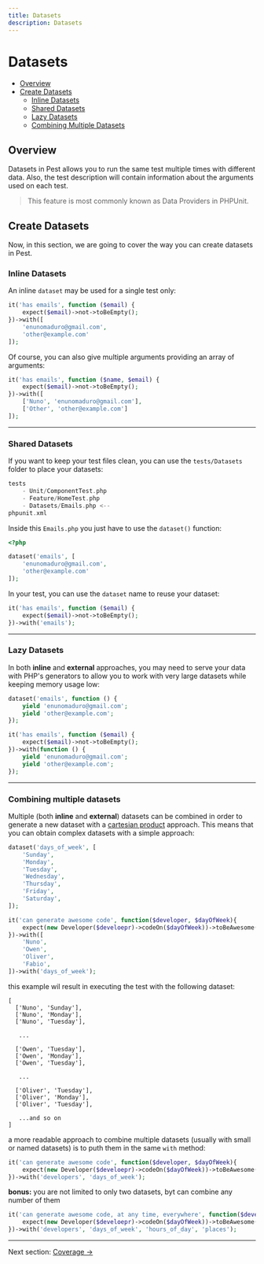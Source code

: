 ```yaml
---
title: Datasets
description: Datasets
---
```


# Datasets

- [Overview](#overview)
- [Create Datasets](#create-datasets)
    - [Inline Datasets](#inline-datasets)
    - [Shared Datasets](#shared-datasets)
    - [Lazy Datasets](#lazy-datasets)
    - [Combining Multiple Datasets](#matrix-datasets)

<a name="overview"></a>
## Overview

Datasets in Pest allows you to run the same test multiple times with
different data. Also, the test description will contain information
about the arguments used on each test.

> This feature is most commonly known as Data Providers in PHPUnit.

<a name="create-datasets"></a>
## Create Datasets

Now, in this section, we are going to cover the way you can create
datasets in Pest.

<a name="inline-datasets"></a>
### Inline Datasets

An inline `dataset` may be used for a single test only:
```php
it('has emails', function ($email) {
    expect($email)->not->toBeEmpty();
})->with([
    'enunomaduro@gmail.com',
    'other@example.com'
]);
```

Of course, you can also give multiple
arguments providing an array of arguments:
```php
it('has emails', function ($name, $email) {
    expect($email)->not->toBeEmpty();
})->with([
    ['Nuno', 'enunomaduro@gmail.com'],
    ['Other', 'other@example.com']
]);
```
---

<a name="shared-datasets"></a>
### Shared Datasets

If you want to keep your test files clean, you can use
the `tests/Datasets` folder to place your datasets:
```php
tests
    - Unit/ComponentTest.php
    - Feature/HomeTest.php
    - Datasets/Emails.php <--
phpunit.xml
```

Inside this `Emails.php` you just have to use the `dataset()` function:
```php
<?php

dataset('emails', [
    'enunomaduro@gmail.com',
    'other@example.com'
]);
```

In your test, you can use the `dataset` name to reuse your dataset:
```php
it('has emails', function ($email) {
    expect($email)->not->toBeEmpty();
})->with('emails');
```
---

<a name="lazy-datasets"></a>
### Lazy Datasets

In both **inline** and **external** approaches, you may need to serve your
data with PHP's generators to allow you to work with very large datasets
while keeping memory usage low:

```php
dataset('emails', function () {
    yield 'enunomaduro@gmail.com';
    yield 'other@example.com';
});

it('has emails', function ($email) {
    expect($email)->not->toBeEmpty();
})->with(function () {
    yield 'enunomaduro@gmail.com';
    yield 'other@example.com';
});
```

---

<a name="matrix-datasets"></a>
### Combining multiple datasets

Multiple (both **inline** and **external**) datasets can be combined in order to generate a new dataset with a [cartesian product](https://en.wikipedia.org/wiki/Cartesian_product) approach. This means that you can obtain complex datasets with a simple approach:

```php
dataset('days_of_week', [
    'Sunday',
    'Monday',
    'Tuesday',
    'Wednesday',
    'Thursday',
    'Friday',
    'Saturday',
]);

it('can generate awesome code', function($developer, $dayOfWeek){
    expect(new Developer($develoepr)->codeOn($dayOfWeek))->toBeAwesome();
})->with([
    'Nuno',  
    'Owen',  
    'Oliver',  
    'Fabio',  
])->with('days_of_week');
```

this example wil result in executing the test with the following dataset:

```
[
  ['Nuno', 'Sunday'],
  ['Nuno', 'Monday'],
  ['Nuno', 'Tuesday'],
  
   ...
  
  ['Owen', 'Tuesday'],
  ['Owen', 'Monday'],
  ['Owen', 'Tuesday'],
  
   ...
  
  ['Oliver', 'Tuesday'],
  ['Oliver', 'Monday'],
  ['Oliver', 'Tuesday'],
  
   ...and so on
]
```

a more readable approach to combine multiple datasets (usually with small or named datasets) is to puth them in the same `with` method:

```php
it('can generate awesome code', function($developer, $dayOfWeek){
    expect(new Developer($develoepr)->codeOn($dayOfWeek))->toBeAwesome();
})->with('developers', 'days_of_week');
```

**bonus:** you are not limited to only two datasets, byt can combine any number of them 

```php
it('can generate awesome code, at any time, everywhere', function($developer, $dayOfWeek){
    expect(new Developer($develoepr)->codeOn($dayOfWeek))->toBeAwesome();
})->with('developers', 'days_of_week', 'hours_of_day', 'places');
```
---

Next section: [Coverage →](/docs/coverage)
